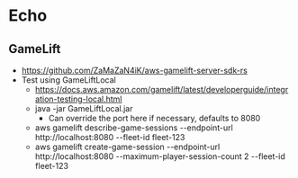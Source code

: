 # Echo

## GameLift

* https://github.com/ZaMaZaN4iK/aws-gamelift-server-sdk-rs
* Test using GameLiftLocal
    * https://docs.aws.amazon.com/gamelift/latest/developerguide/integration-testing-local.html
    * java -jar GameLiftLocal.jar
        * Can override the port here if necessary, defaults to 8080
    * aws gamelift describe-game-sessions --endpoint-url http://localhost:8080 --fleet-id fleet-123
    * aws gamelift create-game-session --endpoint-url http://localhost:8080 --maximum-player-session-count 2 --fleet-id fleet-123
